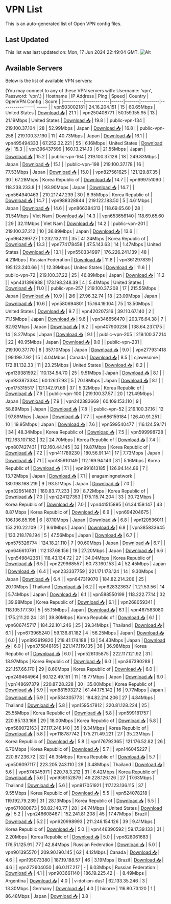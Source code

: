 # VPN List

This is an auto-generated list of Open VPN config files.

## Last Updated

This list was last updated on: Mon, 17 Jun 2024 22:49:04 GMT.
![Alt](https://repobeats.axiom.co/api/embed/186b98318ef1479477931607c1ad7d823f12451f.svg "Repobeats analytics image")

## Available Servers

Below is the list of available VPN servers:

(You may connect to any of these VPN servers with: Username: 'vpn', Password: 'vpn'.)
| Hostname | IP Address | Ping | Speed | Country | OpenVPN Config | Score |
|----------|------------|------|-------|---------|----------------| ----- |
| vpn503002181 | 24.16.204.151 | 15 | 60.65Mbps | United States | [Download 📥](./configs/server_0_US.ovpn) | 21.1 |
| vpn250408771 | 50.159.155.95 | 13 | 21.19Mbps | United States | [Download 📥](./configs/server_1_US.ovpn) | 19.8 |
| public-vpn-134 | 219.100.37.104 | 28 | 52.99Mbps | Japan | [Download 📥](./configs/server_2_JP.ovpn) | 16.8 |
| public-vpn-258 | 219.100.37.190 | 11 | 40.73Mbps | Japan | [Download 📥](./configs/server_3_JP.ovpn) | 16.1 |
| vpn495494333 | 67.252.32.221 | 55 | 6.16Mbps | United States | [Download 📥](./configs/server_4_US.ovpn) | 15.3 |
| vpn396437599 | 160.13.214.13 | 6 | 21.55Mbps | Japan | [Download 📥](./configs/server_5_JP.ovpn) | 15.2 |
| public-vpn-164 | 219.100.37.128 | 18 | 249.83Mbps | Japan | [Download 📥](./configs/server_6_JP.ovpn) | 15.1 |
| public-vpn-198 | 219.100.37.178 | 16 | 77.53Mbps | Japan | [Download 📥](./configs/server_7_JP.ovpn) | 15.0 |
| vpn827561625 | 121.129.87.35 | 30 | 67.28Mbps | Korea Republic of | [Download 📥](./configs/server_8_KR.ovpn) | 14.7 |
| vpn699751090 | 118.238.233.8 | 1 | 93.90Mbps | Japan | [Download 📥](./configs/server_9_JP.ovpn) | 14.7 |
| vpn564940463 | 210.217.47.239 | 30 | 8.95Mbps | Korea Republic of | [Download 📥](./configs/server_10_KR.ovpn) | 14.7 |
| vpn988328844 | 219.122.183.50 | 5 | 4.61Mbps | Japan | [Download 📥](./configs/server_11_JP.ovpn) | 14.6 |
| vpn866384313 | 118.69.65.60 | 28 | 31.54Mbps | Viet Nam | [Download 📥](./configs/server_12_VN.ovpn) | 14.3 |
| vpn653656140 | 118.69.65.60 | 29 | 32.11Mbps | Viet Nam | [Download 📥](./configs/server_13_VN.ovpn) | 14.2 |
| public-vpn-201 | 219.100.37.212 | 10 | 36.89Mbps | Japan | [Download 📥](./configs/server_14_JP.ovpn) | 13.6 |
| vpn964299727 | 1.232.132.111 | 35 | 41.24Mbps | Korea Republic of | [Download 📥](./configs/server_15_KR.ovpn) | 13.3 |
| vpn774178458 | 47.5.143.63 | 14 | 1.47Mbps | United States | [Download 📥](./configs/server_16_US.ovpn) | 13.1 |
| vpn550334997 | 176.226.241.139 | 48 | 4.21Mbps | Russian Federation | [Download 📥](./configs/server_17_RU.ovpn) | 11.8 |
| vpn361297839 | 195.123.240.66 | 1 | 12.39Mbps | United States | [Download 📥](./configs/server_18_US.ovpn) | 11.6 |
| public-vpn-72 | 219.100.37.22 | 25 | 46.89Mbps | Japan | [Download 📥](./configs/server_19_JP.ovpn) | 11.2 |
| vpn431396938 | 173.198.248.39 | 4 | 5.41Mbps | United States | [Download 📥](./configs/server_20_US.ovpn) | 11.0 |
| public-vpn-257 | 219.100.37.208 | 17 | 215.55Mbps | Japan | [Download 📥](./configs/server_21_JP.ovpn) | 10.9 |
| 2i6 | 27.96.32.74 | 18 | 23.09Mbps | Japan | [Download 📥](./configs/server_22_JP.ovpn) | 10.6 |
| vpn580694801 | 15.164.19.104 | 75 | 13.50Mbps | United States | [Download 📥](./configs/server_23_US.ovpn) | 9.7 |
| vpn420207316 | 39.110.67.140 | 2 | 71.15Mbps | Japan | [Download 📥](./configs/server_24_JP.ovpn) | 9.6 |
| vpn346656470 | 203.76.64.38 | 7 | 82.92Mbps | Japan | [Download 📥](./configs/server_25_JP.ovpn) | 9.2 |
| vpn407900236 | 138.64.237.175 | 14 | 8.27Mbps | Japan | [Download 📥](./configs/server_26_JP.ovpn) | 9.1 |
| public-vpn-205 | 219.100.37.214 | 22 | 40.95Mbps | Japan | [Download 📥](./configs/server_27_JP.ovpn) | 9.0 |
| public-vpn-231 | 219.100.37.170 | 8 | 357.10Mbps | Japan | [Download 📥](./configs/server_28_JP.ovpn) | 9.0 |
| vpn277931418 | 99.199.7.92 | 15 | 4.04Mbps | Canada | [Download 📥](./configs/server_29_CA.ovpn) | 8.5 |
| cjawesome | 172.81.132.33 | 11 | 23.25Mbps | United States | [Download 📥](./configs/server_30_US.ovpn) | 8.2 |
| vpn139381592 | 110.134.54.70 | 25 | 9.51Mbps | Japan | [Download 📥](./configs/server_31_JP.ovpn) | 8.1 |
| vpn933873384 | 60.126.17.93 | 5 | 70.18Mbps | Japan | [Download 📥](./configs/server_32_JP.ovpn) | 8.1 |
| vpn175315517 | 121.142.91.69 | 37 | 5.32Mbps | Korea Republic of | [Download 📥](./configs/server_33_KR.ovpn) | 7.9 |
| public-vpn-100 | 219.100.37.57 | 20 | 121.49Mbps | Japan | [Download 📥](./configs/server_34_JP.ovpn) | 7.9 |
| vpn242383669 | 60.109.153.110 | 9 | 58.89Mbps | Japan | [Download 📥](./configs/server_35_JP.ovpn) | 7.8 |
| public-vpn-52 | 219.100.37.16 | 12 | 97.89Mbps | Japan | [Download 📥](./configs/server_36_JP.ovpn) | 7.7 |
| vpn686159184 | 126.40.91.251 | 10 | 19.95Mbps | Japan | [Download 📥](./configs/server_37_JP.ovpn) | 7.6 |
| vpn599540477 | 116.124.59.171 | 34 | 48.34Mbps | Korea Republic of | [Download 📥](./configs/server_38_KR.ovpn) | 7.5 |
| vpn599998728 | 112.163.107.182 | 32 | 24.70Mbps | Korea Republic of | [Download 📥](./configs/server_39_KR.ovpn) | 7.4 |
| vpn807427431 | 112.160.44.145 | 32 | 19.87Mbps | Korea Republic of | [Download 📥](./configs/server_40_KR.ovpn) | 7.2 |
| vpn411789230 | 180.56.91.141 | 17 | 7.73Mbps | Japan | [Download 📥](./configs/server_41_JP.ovpn) | 7.1 |
| vpn185910149 | 112.169.94.143 | 31 | 5.16Mbps | Korea Republic of | [Download 📥](./configs/server_42_KR.ovpn) | 7.1 |
| vpn991613185 | 126.94.144.86 | 7 | 13.72Mbps | Japan | [Download 📥](./configs/server_43_JP.ovpn) | 7.1 |
| enagamingnetwork | 180.198.168.219 | 9 | 93.51Mbps | Japan | [Download 📥](./configs/server_44_JP.ovpn) | 7.0 |
| vpn329514831 | 180.83.77.233 | 39 | 8.72Mbps | Korea Republic of | [Download 📥](./configs/server_45_KR.ovpn) | 7.0 |
| vpn224127353 | 175.115.74.204 | 33 | 30.72Mbps | Korea Republic of | [Download 📥](./configs/server_46_KR.ovpn) | 7.0 |
| vpn441515895 | 61.34.159.147 | 43 | 8.87Mbps | Korea Republic of | [Download 📥](./configs/server_47_KR.ovpn) | 6.9 |
| vpn694204675 | 106.136.85.198 | 6 | 87.10Mbps | Japan | [Download 📥](./configs/server_48_JP.ovpn) | 6.8 |
| vpn120536011 | 153.210.22.109 | 7 | 9.61Mbps | Japan | [Download 📥](./configs/server_49_JP.ovpn) | 6.8 |
| vpn385833645 | 133.218.178.194 | 5 | 47.56Mbps | Japan | [Download 📥](./configs/server_50_JP.ovpn) | 6.7 |
| vpn575326774 | 124.18.21.110 | 7 | 90.60Mbps | Japan | [Download 📥](./configs/server_51_JP.ovpn) | 6.7 |
| vpn646610791 | 112.137.68.156 | 19 | 27.20Mbps | Japan | [Download 📥](./configs/server_52_JP.ovpn) | 6.6 |
| vpn549842361 | 118.43.134.72 | 27 | 34.04Mbps | Korea Republic of | [Download 📥](./configs/server_53_KR.ovpn) | 6.5 |
| vpn229968557 | 60.73.160.153 | 4 | 52.45Mbps | Japan | [Download 📥](./configs/server_54_JP.ovpn) | 6.4 |
| vpn233337759 | 221.171.173.124 | 14 | 9.30Mbps | Japan | [Download 📥](./configs/server_55_JP.ovpn) | 6.4 |
| vpn647319070 | 184.82.214.206 | 25 | 20.10Mbps | Thailand | [Download 📥](./configs/server_56_TH.ovpn) | 6.2 |
| vpn628323637 | 1.21.53.56 | 14 | 5.74Mbps | Japan | [Download 📥](./configs/server_57_JP.ovpn) | 6.1 |
| vpn588550199 | 118.222.77.14 | 32 | 39.98Mbps | Korea Republic of | [Download 📥](./configs/server_58_KR.ovpn) | 6.1 |
| vpn268059341 | 118.105.177.30 | 5 | 55.15Mbps | Japan | [Download 📥](./configs/server_59_JP.ovpn) | 6.1 |
| vpn467583080 | 175.211.20.24 | 31 | 39.80Mbps | Korea Republic of | [Download 📥](./configs/server_60_KR.ovpn) | 6.1 |
| vpn606745717 | 184.22.101.246 | 25 | 39.34Mbps | Thailand | [Download 📥](./configs/server_61_TH.ovpn) | 6.1 |
| vpn673965240 | 59.136.81.182 | 4 | 56.25Mbps | Japan | [Download 📥](./configs/server_62_JP.ovpn) | 6.0 |
| vpn893919820 | 218.41.174.188 | 13 | 54.43Mbps | Japan | [Download 📥](./configs/server_63_JP.ovpn) | 6.0 |
| vpn375848165 | 221.147.119.135 | 36 | 36.98Mbps | Korea Republic of | [Download 📥](./configs/server_64_KR.ovpn) | 6.0 |
| vpn526135875 | 222.117.121.92 | 31 | 18.97Mbps | Korea Republic of | [Download 📥](./configs/server_65_KR.ovpn) | 6.0 |
| vpn367390289 | 221.157.66.170 | 29 | 8.60Mbps | Korea Republic of | [Download 📥](./configs/server_66_KR.ovpn) | 6.0 |
| vpn249464964 | 60.122.49.151 | 11 | 18.77Mbps | Japan | [Download 📥](./configs/server_67_JP.ovpn) | 6.0 |
| vpn148697379 | 220.87.28.228 | 30 | 35.00Mbps | Korea Republic of | [Download 📥](./configs/server_68_KR.ovpn) | 5.9 |
| vpn881593272 | 61.44.175.142 | 16 | 9.77Mbps | Japan | [Download 📥](./configs/server_69_JP.ovpn) | 5.9 |
| vpn534305773 | 184.82.214.206 | 27 | 4.84Mbps | Thailand | [Download 📥](./configs/server_70_TH.ovpn) | 5.8 |
| vpn159547812 | 220.81.128.224 | 25 | 25.55Mbps | Korea Republic of | [Download 📥](./configs/server_71_KR.ovpn) | 5.8 |
| vpn599181757 | 220.85.133.166 | 29 | 18.00Mbps | Korea Republic of | [Download 📥](./configs/server_72_KR.ovpn) | 5.8 |
| vpn589072163 | 27.117.248.140 | 35 | 9.34Mbps | Korea Republic of | [Download 📥](./configs/server_73_KR.ovpn) | 5.8 |
| vpn118787742 | 175.211.49.221 | 27 | 35.23Mbps | Korea Republic of | [Download 📥](./configs/server_74_KR.ovpn) | 5.8 |
| vpn176792365 | 121.176.52.82 | 26 | 6.70Mbps | Korea Republic of | [Download 📥](./configs/server_75_KR.ovpn) | 5.7 |
| vpn146045227 | 220.87.236.72 | 32 | 46.35Mbps | Korea Republic of | [Download 📥](./configs/server_76_KR.ovpn) | 5.7 |
| vpn506097117 | 223.205.243.110 | 28 | 3.48Mbps | Thailand | [Download 📥](./configs/server_77_TH.ovpn) | 5.6 |
| vpn574345971 | 220.78.3.212 | 31 | 6.42Mbps | Korea Republic of | [Download 📥](./configs/server_78_KR.ovpn) | 5.6 |
| vpn959152879 | 49.228.126.126 | 27 | 17.63Mbps | Thailand | [Download 📥](./configs/server_79_TH.ovpn) | 5.6 |
| vpn917051921 | 117.123.136.115 | 37 | 9.55Mbps | Korea Republic of | [Download 📥](./configs/server_80_KR.ovpn) | 5.5 |
| vpn524078218 | 119.192.79.239 | 31 | 28.13Mbps | Korea Republic of | [Download 📥](./configs/server_81_KR.ovpn) | 5.5 |
| vpn671080673 | 50.82.140.77 | 28 | 24.74Mbps | United States | [Download 📥](./configs/server_82_US.ovpn) | 5.2 |
| vpn246608467 | 152.241.81.208 | 45 | 17.47Mbps | Brazil | [Download 📥](./configs/server_83_BR.ovpn) | 5.2 |
| vpn620998993 | 211.246.154.126 | 39 | 9.41Mbps | Korea Republic of | [Download 📥](./configs/server_84_KR.ovpn) | 5.0 |
| vpn446390592 | 59.17.39.133 | 31 | 2.20Mbps | Korea Republic of | [Download 📥](./configs/server_85_KR.ovpn) | 5.0 |
| vpn828061683 | 176.51.125.91 | 77 | 42.84Mbps | Russian Federation | [Download 📥](./configs/server_86_RU.ovpn) | 5.0 |
| vpn901395570 | 209.90.190.145 | 62 | 4.12Mbps | Canada | [Download 📥](./configs/server_87_CA.ovpn) | 4.6 |
| vpn195073380 | 187.19.188.57 | 46 | 3.19Mbps | Brazil | [Download 📥](./configs/server_88_BR.ovpn) | 4.6 |
| vpn272604050 | 46.0.117.217 | - | 6.03Mbps | Russian Federation | [Download 📥](./configs/server_89_RU.ovpn) | 4.1 |
| vpn903661140 | 186.19.225.42 | - | 8.49Mbps | Argentina | [Download 📥](./configs/server_90_AR.ovpn) | 4.0 |
| v-dot-pn-dus1 | 62.133.35.246 | 3 | 13.30Mbps | Germany | [Download 📥](./configs/server_91_DE.ovpn) | 4.0 |
| hicorre | 116.80.73.120 | 1 | 86.48Mbps | Japan | [Download 📥](./configs/server_92_JP.ovpn) | 3.8 |
